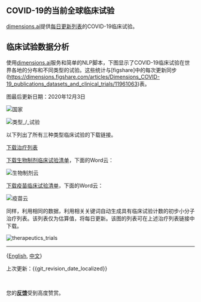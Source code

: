 ## COVID-19的当前全球临床试验


[dimensions.ai](https://dimensions.ai)提供[每日更新列表](https://dimensions.figshare.com/articles/Dimensions_COVID-19_publications_datasets_and_clinical_trials/11961063)的COVID-19临床试验。


## 临床试验数据分析


使用[dimensions.ai](https://dimensions.ai)服务和简单的NLP脚本，下图显示了COVID-19临床试验在世界各地的分布和不同类型的试验。这些统计与[figshare]中的每次更新同步(https://dimensions.figshare.com/articles/Dimensions_COVID-19_publications_datasets_and_clinical_trials/11961063)表。


图最后更新日期：2020年12月3日


![国家](http://aidd-common.oss-cn-hangzhou.aliyuncs.com/file/figure_countries.png)


![类型_/_试验](http://aidd-common.oss-cn-hangzhou.aliyuncs.com/file/figure_types.png)


以下列出了所有三种类型临床试验的下载链接。


[下载治疗列表](http://aidd-common.oss-cn-hangzhou.aliyuncs.com/file/druglist.csv)


[下载生物制剂临床试验清单](http://aidd-common.oss-cn-hangzhou.aliyuncs.com/file/ct_biologics.csv)，下面的Word云：


![生物制剂云](http://aidd-common.oss-cn-hangzhou.aliyuncs.com/file/biologics_cloud.png)


[下载疫苗临床试验清单](http://aidd-common.oss-cn-hangzhou.aliyuncs.com/file/ct_vaccine.csv)，下面的Word云：


![疫苗云](http://aidd-common.oss-cn-hangzhou.aliyuncs.com/file/vaccine_cloud.png)




同样，利用相同的数据，利用相关关键词自动生成具有临床试验计数的初步小分子治疗列表。该列表仅为估算值，将每日更新。该图的列表可在上述治疗列表链接中下载。


![therapeutics_trials](http://aidd-common.oss-cn-hangzhou.aliyuncs.com/file/figure_drugs_treatment.png)






---


{[English](https://ghddi-ailab.github.io/Targeting2019-nCoV/clinical/), [中文](https://ghddi-ailab.github.io/Targeting2019-nCoV/CN_clinical/)}


上次更新：{{git_revision_date_localized}}


<br>




您的[**反馈**](https://github.com/GHDDI-AILab/Targeting2019-nCoV/issues)受到高度赞赏。
